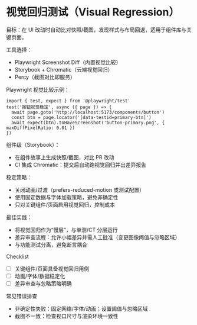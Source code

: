 # 视觉回归测试（Visual Regression）

目标：在 UI 改动时自动比对快照/截图，发现样式与布局回退，适用于组件库与关键页面。

工具选择：
- Playwright Screenshot Diff（内置视觉比较）
- Storybook + Chromatic（云端视觉回归）
- Percy（截图对比即服务）

Playwright 视觉比较示例：
```tsx
import { test, expect } from '@playwright/test'
test('按钮视觉稳定', async ({ page }) => {
  await page.goto('http://localhost:5173/components/button')
  const btn = page.locator('[data-testid=primary-btn]')
  await expect(btn).toHaveScreenshot('button-primary.png', { maxDiffPixelRatio: 0.01 })
})
```

组件级（Storybook）：
- 在组件故事上生成快照/截图，对比 PR 改动
- CI 集成 Chromatic：提交后自动跑视觉回归并出差异报告

稳定策略：
- 关闭动画/过渡（prefers-reduced-motion 或测试配置）
- 使用固定数据与字体加载策略，避免非确定性
- 只对关键组件/页面启用视觉回归，控制成本

最佳实践：
- 将视觉回归作为“慢层”，与单测/CT 分层运行
- 差异审查流程：允许小幅差异并需人工批准（变更图像阈值与忽略区域）
- 与功能测试分离，避免断言耦合

Checklist
- [ ] 关键组件/页面具备视觉回归用例
- [ ] 动画/字体/数据稳定化
- [ ] 差异审查与忽略策略明确

常见错误排查
- 非确定性失败：固定网络/字体/动画；设置阈值与忽略区域
- 截图不一致：检查视口尺寸与渲染环境一致性